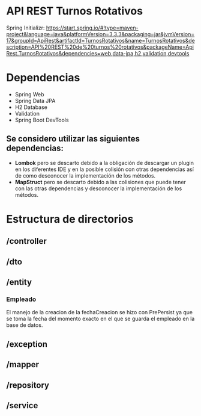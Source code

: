 
# API REST Turnos Rotativos
Spring Initializr: https://start.spring.io/#!type=maven-project&language=java&platformVersion=3.3.3&packaging=jar&jvmVersion=17&groupId=ApiRest&artifactId=TurnosRotativos&name=TurnosRotativos&description=API%20REST%20de%20turnos%20rotativos&packageName=ApiRest.TurnosRotativos&dependencies=web,data-jpa,h2,validation,devtools

# Dependencias

- Spring Web
- Spring Data JPA
- H2 Database
- Validation
- Spring Boot DevTools

## Se considero utilizar las siguientes dependencias:

- **Lombok** pero se descarto debido a la obligación de descargar un plugin en los diferentes IDE y en la posible colisión con otras dependencias así de como desconocer la implementación de los métodos.
- **MapStruct** pero se descarto debido a las colisiones que puede tener con las otras dependencias y desconocer la implementación de los métodos.

# Estructura de directorios

## /controller

## /dto

## /entity

### Empleado
El manejo de la creacion de la fechaCreacion se hizo con PrePersist ya que se toma la fecha del momento exacto en el que se guarda el empleado en la base de datos.

## /exception

## /mapper

## /repository

## /service